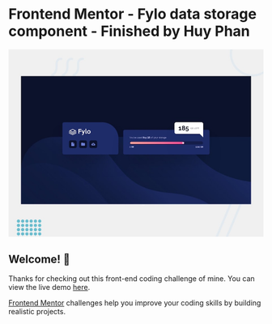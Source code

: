 # Frontend Mentor - Fylo data storage component - Finished by Huy Phan

![Design preview for the Fylo data storage component coding challenge](./design/desktop-preview.jpg)

## Welcome! 👋

Thanks for checking out this front-end coding challenge of mine. You can view the live demo [here](https://huyphan2210.github.io/fylo-data-storage-component-master/).

[Frontend Mentor](https://www.frontendmentor.io) challenges help you improve your coding skills by building realistic projects.


